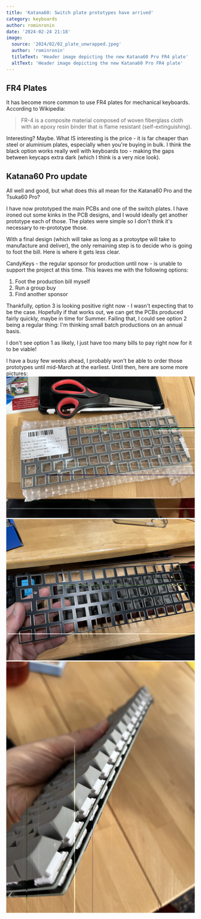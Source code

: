 ```yaml
---
title: 'Katana60: Switch plate prototypes have arrived'
category: keyboards
author: rominronin
date: '2024-02-24 21:18'
image:
  source: '2024/02/02_plate_unwrapped.jpeg'
  author: 'rominronin'
  titleText: 'Header image depicting the new Katana60 Pro FR4 plate'
  altText: 'Header image depicting the new Katana60 Pro FR4 plate'
---
```


## FR4 Plates

It has become more common to use FR4 plates for mechanical keyboards. According to Wikipedia:
> FR-4 is a composite material composed of woven fiberglass cloth with an epoxy resin binder that is flame resistant
> (self-extinguishing).

Interesting? Maybe. What IS interesting is the price - it is far cheaper than steel or aluminium plates, especially
when you're buying in bulk. I think the black option works really well with keyboards too - making the gaps between 
keycaps extra dark (which I think is a very nice look).

## Katana60 Pro update
All well and good, but what does this all mean for the Katana60 Pro and the Tsuka60 Pro?

I have now prototyped the main PCBs and one of the switch plates. I have ironed out some kinks in the PCB designs, and
I would ideally get another prototype each of those. The plates were simple so I don't think it's necessary to
re-prototype those.

With a final design (which will take as long as a protoytpe will take to manufacture and deliver), the only remaining
step is to decide who is going to foot the bill. Here is where it gets less clear.

CandyKeys - the regular sponsor for production until now - is unable to support the project at this time. This leaves
me with the following options:
1. Foot the production bill myself
2. Run a group buy
3. Find another sponsor

Thankfully, option 3 is looking positive right now - I wasn't expecting that to be the case. Hopefully if that works
out, we can get the PCBs produced fairly quickly, maybe in time for Summer. 
Failing that, I could see option 2 being a regular thing: I'm thinking small batch productions on an annual basis.

I don't see option 1 as likely, I just have too many bills to pay right now for it to be viable!

I have a busy few weeks ahead, I probably won't be able to order those prototypes until mid-March at the earliest.
Until then, here are some more pictures:
![FR4 plates: fig 01](../../media/2024/02/01_plate_bubble_wrap.jpeg "FR4 plates: fig 01")
![FR4 plates: fig 02](../../media/2024/02/02_plate_unwrapped.jpeg "FR4 plates: fig 02")
![FR4 plates: fig 03](../../media/2024/02/03_plate_in_use.jpeg "FR4 plates: fig 03")
